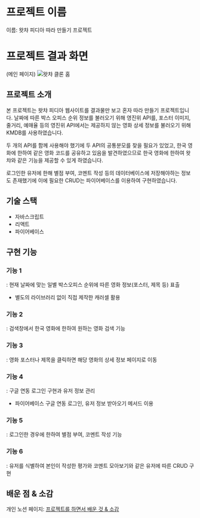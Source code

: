 
# **프로젝트 이름**
이름: 왓챠 피디아 따라 만들기 프로젝트

# **프로젝트 결과 화면**
(메인 페이지)
![왓챠 클론 홈](https://user-images.githubusercontent.com/98478661/202478901-75597884-b700-46c1-beab-2547515ff5b8.png)

## **프로젝트 소개**
본 프로젝트는 왓챠 피디아 웹사이트를 결과물만 보고 혼자 따라 만들기 프로젝트입니다.
날짜에 따른 박스 오피스 순위 정보를 불러오기 위해 영진위 API를, 포스터 이미지, 줄거리, 예매율 등의 영진위 API에서는 제공하지 않는 영화 상세 정보를 불러오기 위해 KMDB를 사용하였습니다.

두 개의 API를 함께 사용해야 했기에 두 API의 공통분모를 찾을 필요가 있었고, 한국 영화에 한하여 같은 영화 코드를 공유하고 있음을 발견하였으므로 한국 영화에 한하여 왓챠와 같은 기능을 제공할 수 있게 하였습니다.

로그인한 유저에 한해 별점 부여, 코멘트 작성 등의 데이터베이스에 저장해야하는 정보도 존재했기에 이에 필요한 CRUD는 파이어베이스를 이용하여 구현하였습니다.

## **기술 스택**
- 자바스크립트
- 리액트
- 파이어베이스

## **구현 기능**
### **기능 1**
: 현재 날짜에 맞는 일별 박스오피스 순위에 따른 영화 정보(포스터, 제목 등) 표출
- 별도의 라이브러리 없이 직접 제작한 캐러셀 활용
### **기능 2**
: 검색창에서 한국 영화에 한하여 원하는 영화 검색 기능
### **기능 3**
: 영화 포스터나 제목을 클릭하면 해당 영화의 상세 정보 페이지로 이동
### **기능 4**
: 구글 연동 로그인 구현과 유저 정보 관리
- 파이어베이스 구글 연동 로그인, 유저 정보 받아오기 메서드 이용
### **기능 5**
: 로그인한 경우에 한하여 별점 부여, 코멘트 작성 기능
### **기능 6**
: 유저를 식별하여 본인이 작성한 평가와 코멘트 모아보기와 같은 유저에 따른 CRUD 구현
## **배운 점 & 소감**
개인 노션 페이지: [프로젝트를 하면서 배운 것 & 소감](https://www.notion.so/39eb4b72aaff4cb48ec945230638a83a)
